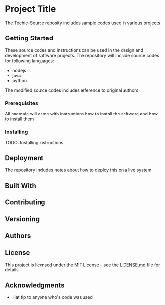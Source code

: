 # Project Title

The Techie-Source reposity includes sample codes used in various projects

## Getting Started

These source codes and instructions can be used in  the design and development of software projects. 
The repository will include source codes for following languages:
- nodejs
- java
- python

The modified source codes includes reference to original authors

### Prerequisites

All example will come with instructions  how to install the software and how to install them

### Installing

TODO: Installing instructions

## Deployment

The repository includes notes about how to deploy this on a live system

## Built With


## Contributing



## Versioning


## Authors


## License

This project is licensed under the MIT License - see the [LICENSE.md](LICENSE.md) file for details

## Acknowledgments

* Hat tip to anyone who's code was used
